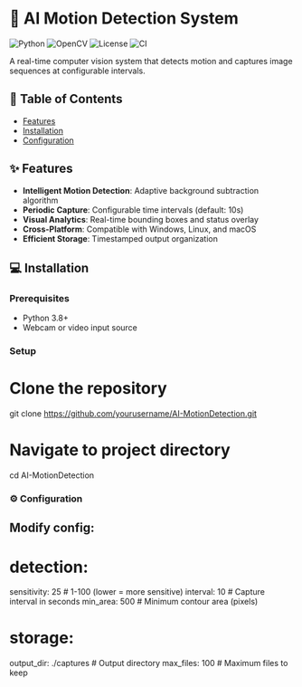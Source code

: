 # 🚀 AI Motion Detection System

![Python](https://img.shields.io/badge/python-3.8+-blue.svg)
![OpenCV](https://img.shields.io/badge/opencv-4.7+-orange.svg)
![License](https://img.shields.io/badge/license-MIT-green.svg)
![CI](https://img.shields.io/badge/build-passing-brightgreen.svg)

A real-time computer vision system that detects motion and captures image sequences at configurable intervals.

## 📌 Table of Contents
- [Features](#-features)
- [Installation](#-installation)
- [Configuration](#-configuration)

## ✨ Features
- **Intelligent Motion Detection**: Adaptive background subtraction algorithm
- **Periodic Capture**: Configurable time intervals (default: 10s)
- **Visual Analytics**: Real-time bounding boxes and status overlay
- **Cross-Platform**: Compatible with Windows, Linux, and macOS
- **Efficient Storage**: Timestamped output organization

## 💻 Installation

### Prerequisites
- Python 3.8+
- Webcam or video input source

### Setup
# Clone the repository
git clone https://github.com/yourusername/AI-MotionDetection.git

# Navigate to project directory
cd AI-MotionDetection

### ⚙ Configuration
## Modify config:

# detection:
  sensitivity: 25        # 1-100 (lower = more sensitive)
  interval: 10           # Capture interval in seconds
  min_area: 500          # Minimum contour area (pixels)

# storage:
  output_dir: ./captures # Output directory
  max_files: 100         # Maximum files to keep
